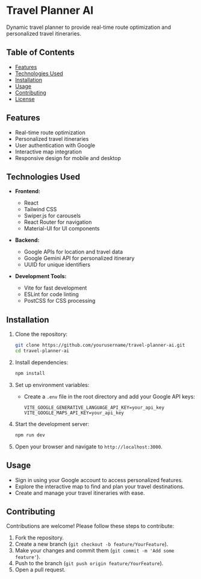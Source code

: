 # Travel Planner AI

Dynamic travel planner to provide real-time route optimization and personalized travel itineraries.

## Table of Contents

- [Features](#features)
- [Technologies Used](#technologies-used)
- [Installation](#installation)
- [Usage](#usage)
- [Contributing](#contributing)
- [License](#license)

## Features

- Real-time route optimization
- Personalized travel itineraries
- User authentication with Google
- Interactive map integration
- Responsive design for mobile and desktop

## Technologies Used

- **Frontend:**
  - React
  - Tailwind CSS
  - Swiper.js for carousels
  - React Router for navigation
  - Material-UI for UI components

- **Backend:**
  - Google APIs for location and travel data
  - Google Gemini API for personalized itinerary
  - UUID for unique identifiers

- **Development Tools:**
  - Vite for fast development
  - ESLint for code linting
  - PostCSS for CSS processing

## Installation

1. Clone the repository:
   ```bash
   git clone https://github.com/yourusername/travel-planner-ai.git
   cd travel-planner-ai
   ```

2. Install dependencies:
   ```bash
   npm install
   ```

3. Set up environment variables:
   - Create a `.env` file in the root directory and add your Google API keys:
     ```
     VITE_GOOGLE_GENERATIVE_LANGUAGE_API_KEY=your_api_key
     VITE_GOOGLE_MAPS_API_KEY=your_api_key
     ```

4. Start the development server:
   ```bash
   npm run dev
   ```

5. Open your browser and navigate to `http://localhost:3000`.

## Usage

- Sign in using your Google account to access personalized features.
- Explore the interactive map to find and plan your travel destinations.
- Create and manage your travel itineraries with ease.

## Contributing

Contributions are welcome! Please follow these steps to contribute:

1. Fork the repository.
2. Create a new branch (`git checkout -b feature/YourFeature`).
3. Make your changes and commit them (`git commit -m 'Add some feature'`).
4. Push to the branch (`git push origin feature/YourFeature`).
5. Open a pull request.

